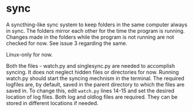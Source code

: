 # sync
A syncthing-like sync system to keep folders in the same computer always in sync. The folders mirror each other for the time the program is running.
Changes made in the folders while the program is not running are not checked for now. See issue 3 regarding the same.

Linux-only for now.

Both the files - watch.py and singlesync.py are needed to accomplish syncing. It does not neglect hidden files or directories for now.
Running watch.py should start the syncing mechnism in the terminal.
The required logfiles are, by default, saved in the parent directory to which the files are saved in. To change this, edit `watch.py` lines 14-15 and set the desired location of log files. Both log and oldlog files are required. They can be stored in different locations if needed.
